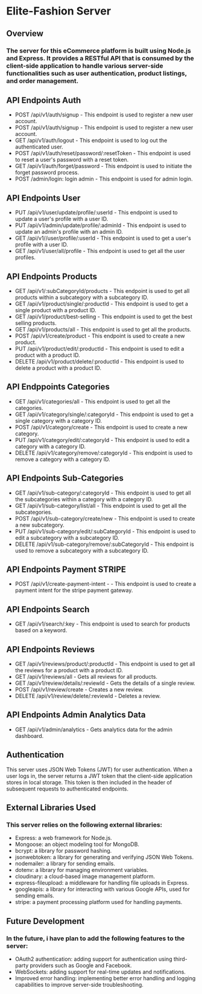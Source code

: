 # Elite-Fashion Server

## Overview
### The server for this eCommerce platform is built using Node.js and Express. It provides a RESTful API that is consumed by the client-side application to handle various server-side functionalities such as user authentication, product listings, and order management.

## API Endpoints Auth
- POST /api/v1/auth/signup - This endpoint is used to register a new user account.
- POST /api/v1/auth/signup - This endpoint is used to register a new user account.
- GET /api/v1/auth/logout  - This endpoint is used to log out the authenticated user.
- POST /api/v1/auth/reset/password/:resetToken  - This endpoint is used to reset a user's password with a reset token.
- GET /api/v1/auth/forget/password  - This endpoint is used to initiate the forget password process.
- POST /admin/login: login admin  - This endpoint is used for admin login.

## API Endpoints User 
- PUT /api/v1/user/update/profile/:userId - This endpoint is used to update a user's profile with a user ID.
- PUT /api/v1/admin/update/profile/:adminId  - This endpoint is used to update an admin's profile with an admin ID.
- GET /api/v1//user/profile/:userId  - This endpoint is used to get a user's profile with a user ID.
- GET /api/v1/user/all/profile   - This endpoint is used to get all the user profiles.

## API Endpoints Products
- GET /api/v1/:subCategoryId/products  - This endpoint is used to get all products within a subcategory with a subcategory ID.
- GET /api/v1/product/single/:productId  - This endpoint is used to get a single product with a product ID.
- GET /api/v1/product/best-selling - This endpoint is used to get the best selling products.
- GET /api/v1/products/all   -  This endpoint is used to get all the products.
- POST /api/v1/create/product  - This endpoint is used to create a new product.
- PUT /api/v1/product/edit/:productId   - This endpoint is used to edit a product with a product ID.
- DELETE /api/v1/product/delete/:productId  - This endpoint is used to delete a product with a product ID.

## API Endppoints Categories
- GET /api/v1/categories/all  - This endpoint is used to get all the categories.
- GET /api/v1/category/single/:categoryId  -  This endpoint is used to get a single category with a category ID.
- POST /api/v1/category/create  -  This endpoint is used to create a new category.
- PUT /api/v1/category/edit/:categoryId   -  This endpoint is used to edit a category with a category ID.
- DELETE /api/v1/category/remove/:categoryId  - This endpoint is used to remove a category with a category ID.

## API Endpoints Sub-Categories
- GET /api/v1/sub-category/:categoryId  - This endpoint is used to get all the subcategories within a category with a category ID.
- GET /api/v1/sub-category/list/all   -  This endpoint is used to get all the subcategories.
- POST /api/v1/sub-category/create/new   -  This endpoint is used to create a new subcategory.
- PUT /api/v1/sub-category/edit/:subCategoryId  -  This endpoint is used to edit a subcategory with a subcategory ID.
- DELETE /api/v1/sub-category/remove/:subCategoryId   - This endpoint is used to remove a subcategory with a subcategory ID.

## API Endpoints Payment STRIPE 
- POST /api/v1/create-payment-intent  -  - This endpoint is used to create a payment intent for the stripe payment gateway.

## API Endpoints Search 
- GET /api/v1/search/:key   - This endpoint is used to search for products based on a keyword.

## API Endpoints Reviews 
- GET /api/v1/reviews/product/:productId  - This endpoint is used to get all the reviews for a product with a product ID.
- GET /api/v1/reviews/all   -  Gets all reviews for all products.
- GET /api/v1/review/details/:reviewId    - Gets the details of a single review.
- POST /api/v1/review/create  -  Creates a new review.
- DELETE /api/v1/review/delete/:reviewId   - Deletes a review.

## API Endpoints Admin Analytics Data
- GET /api/v1/admin/analytics   - Gets analytics data for the admin dashboard.


## Authentication


 This server uses JSON Web Tokens (JWT) for user authentication. When a user logs in, the server returns a JWT token that the client-side application stores in local storage. This token is then included in the header of subsequent requests to authenticated endpoints.

## External Libraries Used
### This server relies on the following external libraries:

- Express: a web framework for Node.js.
- Mongoose: an object modeling tool for MongoDB.
- bcrypt: a library for password hashing.
- jsonwebtoken: a library for generating and verifying JSON Web Tokens.
- nodemailer: a library for sending emails.
- dotenv: a library for managing environment variables.
- cloudinary: a cloud-based image management platform.
- express-fileupload: a middleware for handling file uploads in Express.
- googleapis: a library for interacting with various Google APIs, used for sending emails.
- stripe: a payment processing platform used for handling payments.

## Future Development
### In the future, i have plan to add the following features to the server:

- OAuth2 authentication: adding support for authentication using third-party providers such as Google and Facebook.
- WebSockets: adding support for real-time updates and notifications.
- Improved error handling: implementing better error handling and logging capabilities to improve server-side troubleshooting.

